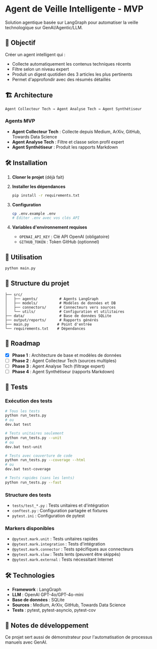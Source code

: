 # Agent de Veille Intelligente - MVP

Solution agentique basée sur LangGraph pour automatiser la veille technologique sur GenAI/Agentic/LLM.

## 🎯 Objectif

Créer un agent intelligent qui :
- Collecte automatiquement les contenus techniques récents
- Filtre selon un niveau expert
- Produit un digest quotidien des 3 articles les plus pertinents
- Permet d'approfondir avec des résumés détaillés

## 🏗️ Architecture

```
Agent Collecteur Tech → Agent Analyse Tech → Agent Synthétiseur
```

### Agents MVP
- **Agent Collecteur Tech** : Collecte depuis Medium, ArXiv, GitHub, Towards Data Science
- **Agent Analyse Tech** : Filtre et classe selon profil expert
- **Agent Synthétiseur** : Produit les rapports Markdown

## 🛠️ Installation

1. **Cloner le projet** (déjà fait)

2. **Installer les dépendances**
   ```bash
   pip install -r requirements.txt
   ```

3. **Configuration**
   ```bash
   cp .env.example .env
   # Éditer .env avec vos clés API
   ```

4. **Variables d'environnement requises**
   - `OPENAI_API_KEY` : Clé API OpenAI (obligatoire)
   - `GITHUB_TOKEN` : Token GitHub (optionnel)

## 🚀 Utilisation

```bash
python main.py
```

## 📁 Structure du projet

```
├── src/
│   ├── agents/          # Agents LangGraph
│   ├── models/          # Modèles de données et DB
│   ├── connectors/      # Connecteurs vers sources
│   └── utils/           # Configuration et utilitaires
├── data/                # Base de données SQLite
├── output/reports/      # Rapports générés
├── main.py             # Point d'entrée
└── requirements.txt    # Dépendances
```

## 🔄 Roadmap

- [x] **Phase 1** : Architecture de base et modèles de données
- [ ] **Phase 2** : Agent Collecteur Tech (sources multiples)
- [ ] **Phase 3** : Agent Analyse Tech (filtrage expert)
- [ ] **Phase 4** : Agent Synthétiseur (rapports Markdown)

## 🧪 Tests

### Exécution des tests

```bash
# Tous les tests
python run_tests.py
# ou
dev.bat test

# Tests unitaires seulement
python run_tests.py --unit
# ou
dev.bat test-unit

# Tests avec couverture de code
python run_tests.py --coverage --html
# ou
dev.bat test-coverage

# Tests rapides (sans les lents)
python run_tests.py --fast
```

### Structure des tests
- `tests/test_*.py` : Tests unitaires et d'intégration
- `conftest.py` : Configuration partagée et fixtures
- `pytest.ini` : Configuration de pytest

### Markers disponibles
- `@pytest.mark.unit` : Tests unitaires rapides
- `@pytest.mark.integration` : Tests d'intégration
- `@pytest.mark.connector` : Tests spécifiques aux connecteurs
- `@pytest.mark.slow` : Tests lents (peuvent être skippés)
- `@pytest.mark.external` : Tests nécessitant Internet

## 🛠️ Technologies

- **Framework** : LangGraph
- **LLM** : OpenAI GPT-4o/GPT-4o-mini
- **Base de données** : SQLite
- **Sources** : Medium, ArXiv, GitHub, Towards Data Science
- **Tests** : pytest, pytest-asyncio, pytest-cov

## 📝 Notes de développement

Ce projet sert aussi de démonstrateur pour l'automatisation de processus manuels avec GenAI.
